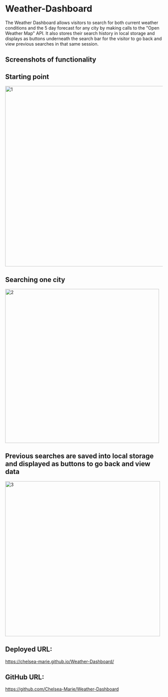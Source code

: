 # Weather-Dashboard

The Weather Dashboard allows visitors to search for both current weather conditions and the 5 day forecast for any city by making calls to the "Open Weather Map" API. It also stores their search history in local storage and displays as buttons underneath the search bar for the visitor to go back and view previous searches in that same session.

## Screenshots of functionality

## Starting point

<img width="576" alt="1" src="https://github.com/Chelsea-Marie/Weather-Dashboard/assets/116038369/53e6127b-e8a7-4312-974a-c8be38807241">

## Searching one city

<img width="492" alt="2" src="https://github.com/Chelsea-Marie/Weather-Dashboard/assets/116038369/f6d12156-e089-432e-8a25-e777d61fba41">

## Previous searches are saved into local storage and displayed as buttons to go back and view data

<img width="495" alt="3" src="https://github.com/Chelsea-Marie/Weather-Dashboard/assets/116038369/0e47e51e-85fd-46be-bfea-e6b2ba772913">

## Deployed URL:

 https://chelsea-marie.github.io/Weather-Dashboard/
 
 ## GitHub URL:
 
  https://github.com/Chelsea-Marie/Weather-Dashboard
